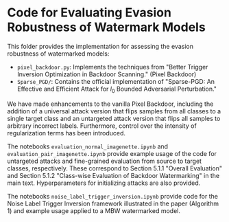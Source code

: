# Code for Evaluating Evasion Robustness of Watermark Models

This folder provides the implementation for assessing the evasion robustness of watermarked models:

- `pixel_backdoor.py`: Implements the techniques from "Better Trigger Inversion Optimization in Backdoor Scanning." (Pixel Backdoor)
- `Sparse_PGD/`: Contains the official implementation of "Sparse-PGD: An Effective and Efficient Attack for $l_0$ Bounded Adversarial Perturbation."

We have made enhancements to the vanilla Pixel Backdoor, including the addition of a universal attack version that flips samples from all classes to a single target class and an untargeted attack version that flips all samples to arbitrary incorrect labels. Furthermore, control over the intensity of regularization terms has been introduced.

The notebooks `evaluation_normal_imagenette.ipynb` and `evaluation_pair_imagenette.ipynb` provide example usage of the code for untargeted attacks and fine-grained evaluation from source to target classes, respectively. These correspond to Section 5.1.1 "Overall Evaluation" and Section 5.1.2 "Class-wise Evaluation of Backdoor Watermarking" in the main text. Hyperparameters for initializing attacks are also provided.

The notebooks `noise_label_trigger_inversion.ipynb` provide code for the Noise Label Trigger Inversion framework illustrated in the paper (Algorithm 1) and example usage applied to a MBW watermarked model.
